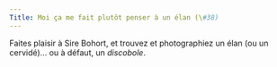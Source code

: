 ```yaml
---
Title: Moi ça me fait plutôt penser à un élan (\#38)
---
```


Faites plaisir à Sire Bohort, et trouvez et photographiez un élan (ou un cervidé)... ou à défaut, un *discobole*.
